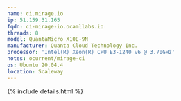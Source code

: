 ```yaml
---
name: ci.mirage.io
ip: 51.159.31.165
fqdn: ci-mirage-io.ocamllabs.io
threads: 8
model: QuantaMicro X10E-9N
manufacturer: Quanta Cloud Technology Inc.
processor: 'Intel(R) Xeon(R) CPU E3-1240 v6 @ 3.70GHz'
notes: ocurrent/mirage-ci
os: Ubuntu 20.04.4
location: Scaleway
---
```

{% include details.html %} 

